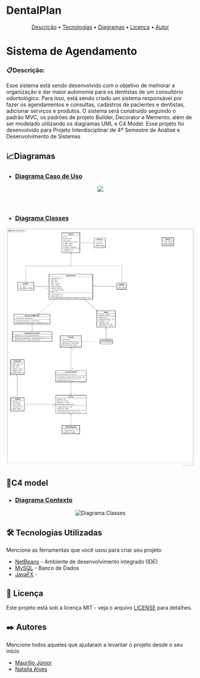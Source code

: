 # DentalPlan 

<p align="center">
 <a href="#Descrição">Descrição</a> •
 <a href="#tecnologias">Tecnologias</a> • 
 <a href="#Diagramas">Diagramas</a> • 
 <a href="#licenc-a">Licença</a> • 
 <a href="#autor">Autor</a>
</p>

# Sistema de Agendamento
### 📋Descrição:
Esse sistema está sendo desenvolvido com o objetivo de melhorar a organização e dar maior autonomia para os dentistas de um consultório odontológico.
Para isso, está sendo criado um sistema responsável por fazer os agendamentos e consultas, cadastros de pacientes e dentistas, adicionar serviços e produtos. O sistema será construído
seguindo o padrão MVC, os padrões de projeto Builder, Decorator e Memento, além de ser modelado utilizando os diagramas UML e C4 Model.
Esse projeto foi desenvolvido para Projeto Interdisciplinar de 4º Semestre de Análise e Desenvolvimento de Sistemas 

## 📈Diagramas
* ### [Diagrama Caso de Uso]() 
<div align="center">
<img src="https://user-images.githubusercontent.com/90415957/142698553-9ae69758-f817-4de5-b00d-856a51183db7.png" />
</div>
<br><br>

* ### [Diagrama Classes](https://user-images.githubusercontent.com/90415957/142700219-7fc679f5-3627-4eb3-85b2-46b16d6a7528.jpeg)
<div align="center">
<img alt="Diagrama Classes" src="https://github.com/MJunior20/Projet-Interdisiplinar-4-Semestre/blob/main/ASW/Diagramas%20de%20Classes/DiagramaDeClassesEPadroes.png" width ="700"/>
</div>

## 📐C4 model
* ### [Diagrama Contexto](https://github.com/MJunior20/Projet-Interdisiplinar-4-Semestre/blob/main/ASW/Diagramas%20C4%20Model/Diagrama%20de%20Contexto.pdf)


<div align="center">
<img alt="Diagrama Classes" src="https://user-images.githubusercontent.com/90415957/142740589-6fdb5641-c4c6-48bd-9a51-7c5b3b97d155.png" />                                       </div>
                                                                                                                                                                                                                                   

## 🛠️ Tecnologias Utilizadas

Mencione as ferramentas que você usou para criar seu projeto

* [NetBeans](https://netbeans.apache.org/download/index.html) - Ambiente de desenvolvimento integrado (IDE)
* [MySQL](https://www.mysql.com/) - Banco de Dados
* [JavaFX]() -


## 📑 Licença

Este projeto está sob a licença MIT  - veja o arquivo [LICENSE](https://github.com/MJunior20/Projet-Interdisiplinar-4-Semestre/blob/main/LICENSE) para detalhes.


## ✒️ Autores

Mencione todos aqueles que ajudaram a levantar o projeto desde o seu início

* [Maurílio  Júnior](https://github.com/MJunior20)
* [Natalia Alves](https://github.com/Naty17608)


